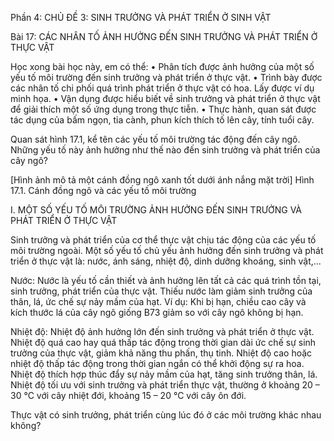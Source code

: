 Phần 4: CHỦ ĐỀ 3: SINH TRƯỞNG VÀ PHÁT TRIỂN Ở SINH VẬT

Bài 17: CÁC NHÂN TỐ ẢNH HƯỞNG ĐẾN SINH TRƯỞNG VÀ PHÁT TRIỂN Ở THỰC VẬT

Học xong bài học này, em có thể:
• Phân tích được ảnh hưởng của một số yếu tố môi trường đến sinh trưởng và phát triển ở thực vật.
• Trình bày được các nhân tố chi phối quá trình phát triển ở thực vật có hoa. Lấy được ví dụ minh họa.
• Vận dụng được hiểu biết về sinh trưởng và phát triển ở thực vật để giải thích một số ứng dụng trong thực tiễn.
• Thực hành, quan sát được tác dụng của bấm ngọn, tỉa cành, phun kích thích tố lên cây, tính tuổi cây.

Quan sát hình 17.1, kể tên các yếu tố môi trường tác động đến cây ngô. Những yếu tố này ảnh hưởng như thế nào đến sinh trưởng và phát triển của cây ngô?

[Hình ảnh mô tả một cánh đồng ngô xanh tốt dưới ánh nắng mặt trời]
Hình 17.1. Cánh đồng ngô và các yếu tố môi trường

I. MỘT SỐ YẾU TỐ MÔI TRƯỜNG ẢNH HƯỞNG ĐẾN SINH TRƯỞNG VÀ PHÁT TRIỂN Ở THỰC VẬT

Sinh trưởng và phát triển của cơ thể thực vật chịu tác động của các yếu tố môi trường ngoài. Một số yếu tố chủ yếu ảnh hưởng đến sinh trưởng và phát triển ở thực vật là: nước, ánh sáng, nhiệt độ, dinh dưỡng khoáng, sinh vật,...

Nước: Nước là yếu tố cần thiết và ảnh hưởng lên tất cả các quá trình tồn tại, sinh trưởng, phát triển của thực vật. Thiếu nước làm giảm sinh trưởng của thân, lá, ức chế sự nảy mầm của hạt. Ví dụ: Khi bị hạn, chiều cao cây và kích thước lá của cây ngô giống B73 giảm so với cây ngô không bị hạn.

Nhiệt độ: Nhiệt độ ảnh hưởng lớn đến sinh trưởng và phát triển ở thực vật. Nhiệt độ quá cao hay quá thấp tác động trong thời gian dài ức chế sự sinh trưởng của thực vật, giảm khả năng thu phấn, thụ tinh. Nhiệt độ cao hoặc nhiệt độ thấp tác động trong thời gian ngắn có thể khởi động sự ra hoa. Nhiệt độ thích hợp thúc đẩy sự nảy mầm của hạt, tăng sinh trưởng thân, lá. Nhiệt độ tối ưu với sinh trưởng và phát triển thực vật, thường ở khoảng 20 – 30 °C với cây nhiệt đới, khoảng 15 – 20 °C với cây ôn đới.

Thực vật có sinh trưởng, phát triển cùng lúc đó ở các môi trường khác nhau không?